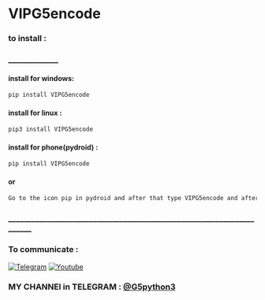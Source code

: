 # VIPG5encode

### to install :
### _____________

#### install for windows:
```bash
pip install VIPG5encode
```

#### install for linux :
```bash
pip3 install VIPG5encode
```
#### install for phone(pydroid) :
```bash
pip install VIPG5encode
```
   #### or 
   ```bash
   Go to the icon pip in pydroid and after that type VIPG5encode and after that click on pip
   ```


### ______________________________________________________________________


  ### To communicate :
[![Telegram](https://img.shields.io/badge/Chat-Telegram-blue?style=for-the-badge&logo=Telegram)](http://t.me/Glich5)
[![Youtube](https://img.shields.io/badge/Channel-Youtube-red?style=for-the-badge&logo=Youtube)](https://www.youtube.com/channel/UCbtl69OSoFccCYxR4AojJNg)


  ### MY CHANNEl in TELEGRAM : [@G5python3](http://t.me/G5python3)
